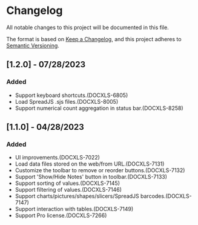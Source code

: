 # Changelog

All notable changes to this project will be documented in this file.

The format is based on [Keep a Changelog](https://keepachangelog.com/en/1.0.0/),
and this project adheres to [Semantic Versioning](https://semver.org/spec/v2.0.0.html).

## [1.2.0] - 07/28/2023

### Added
- Support keyboard shortcuts.(DOCXLS-6805)
- Load SpreadJS .sjs files.(DOCXLS-8005)
- Support numerical count aggregation in status bar.(DOCXLS-8258)

## [1.1.0] - 04/28/2023

### Added

- UI improvements.(DOCXLS-7022)
- Load data files stored on the web/from URL.(DOCXLS-7131)
- Customize the toolbar to remove or reorder buttons.(DOCXLS-7132)
- Support 'Show/Hide Notes' button in toolbar.(DOCXLS-7133)
- Support sorting of values.(DOCXLS-7145)
- Support filtering of values.(DOCXLS-7146)
- Support charts/pictures/shapes/slicers/SpreadJS barcodes.(DOCXLS-7147)
- Support interaction with tables.(DOCXLS-7149)
- Support Pro license.(DOCXLS-7266)

